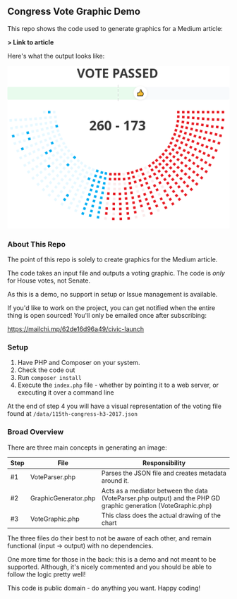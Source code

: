 

## Congress Vote Graphic Demo

This repo shows the code used to generate graphics for a Medium article:

**> Link to article**

Here's what the output looks like:

![Example output](output-example.png?raw=true "Example output")

### About This Repo

The point of this repo is solely to create graphics for the Medium article.

The code takes an input file and outputs a voting graphic. The code is _only_ for House votes, not Senate.

As this is a demo, no support in setup or Issue management is available. 

If you'd like to work on the project, you can
get notified when the entire thing is open sourced! You'll only be emailed once after subscribing:

https://mailchi.mp/62de16d96a49/civic-launch


### Setup

1. Have PHP and Composer on your system.
2. Check the code out
3. Run `composer install`
4. Execute the `index.php` file - whether by pointing it to a web server, or executing it over a command line

At the end of step 4 you will have a visual representation of the voting file found at `/data/115th-congress-h3-2017.json`


### Broad Overview

There are three main concepts in generating an image:

| Step | File | Responsibility |  
|---|----------|-------------|
| #1 | VoteParser.php | Parses the JSON file and creates metadata around it. |
| #2 | GraphicGenerator.php | Acts as a mediator between the data (VoteParser.php output) and the PHP GD graphic generation (VoteGraphic.php) |
| #3 | VoteGraphic.php | This class does the actual drawing of the chart |

The three files do their best to not be aware of each other, and remain functional (input -> output) with no dependencies.

One more time for those in the back: this is a demo and not meant to be supported. Although, it's nicely commented and you should be
able to follow the logic pretty well!

This code is public domain - do anything you want. Happy coding!
